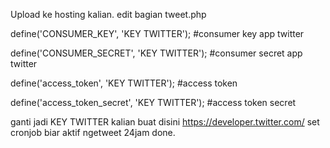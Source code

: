 Upload ke hosting kalian.
edit bagian tweet.php

define('CONSUMER_KEY', 'KEY TWITTER'); #consumer key app twitter

define('CONSUMER_SECRET', 'KEY TWITTER'); #consumer secret app twitter

define('access_token', 'KEY TWITTER'); #access token

define('access_token_secret', 'KEY TWITTER'); #access token secret

ganti jadi KEY TWITTER kalian buat disini https://developer.twitter.com/ 
set cronjob biar aktif ngetweet 24jam done.
